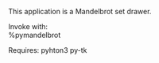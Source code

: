 This application is a Mandelbrot set drawer.

Invoke with:  
%pymandelbrot

Requires: pyhton3 py-tk
